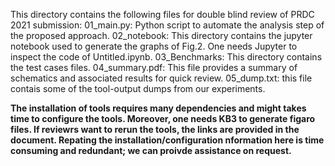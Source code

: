 This directory contains the following files for double blind review of PRDC 2021 submission:
01_main.py: 	Python script to automate the analysis step of the proposed approach.
02_notebook: 	This directory contains the jupyter notebook used to generate the graphs of Fig.2. One needs Jupyter to inspect the code of Untitled.ipynb.
03_Benchmarks: 	This directory contains the test cases files.
04_summary.pdf:	This file provides a summary of schematics and associated results for quick review.
05_dump.txt: this file contais some of the tool-output dumps from our experiments. 


**The installation of tools requires many dependencies and might takes time to configure the tools. Moreover, one needs KB3 to generate figaro files. If reviewrs want to rerun the tools, the links are provided in the document. Repating the installation/configuration nformation here is time consuming and redundant; we can proivde assistance on request.**




